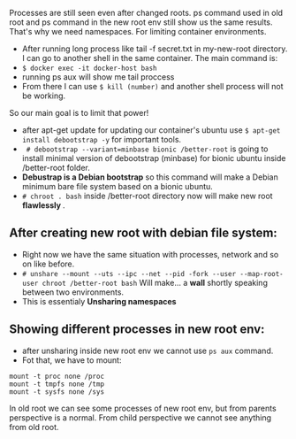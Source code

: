 Processes are still seen even after changed roots. ps command used in old root and ps command in the new root env still show us the same results. 
That's why we need namespaces. For limiting container environments.

- After running long process like tail -f secret.txt in my-new-root directory. I can go to another shell in the same container. The main command is:
- `$ docker exec -it docker-host bash`
- running ps aux will show me tail proccess
- From there I can use `$ kill (number)` and another shell process will not be working. 

So our main goal is to limit that power!
- after apt-get update for updating our container's ubuntu use `$ apt-get install debootstrap -y` for important tools. 
- ` # debootstrap --variant=minbase bionic /better-root` is going to install minimal version of debootstrap (minbase) for bionic ubuntu inside /better-root folder.
- <b>Debustrap is a Debian bootstrap</b> so this command will make a  Debian minimum bare file system based on a bionic ubuntu.
- `# chroot . bash` inside /better-root directory now will make new root <b> flawlessly </b>.

## After creating new root with debian file system:
- Right now we have the same situation with processes, network and so on like before. 
- `# unshare --mount --uts --ipc --net --pid -fork --user --map-root-user chroot /better-root bash` Will make... a <b>wall</b> shortly speaking between two environments.
- This is essentialy <b> Unsharing namespaces </b>

## Showing different processes in new root env:
- after unsharing inside new root env we cannot use `ps aux` command.
- Fot that, we have to mount:

`mount -t proc none /proc` \
`mount -t tmpfs none /tmp` \
`mount -t sysfs none /sys` 

In old root we can see some processes of new root env, but from parents perspective is a normal. From child perspective we cannot see anything from old root.